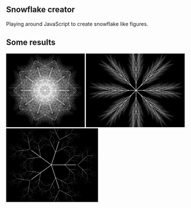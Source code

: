 ## Snowflake creator
Playing around JavaScript to create snowflake like figures.


## Some results
<p float="left">
 <img src="imgResults/1.png" height="200px"/>
 <img src="imgResults/2.png" height="200px"/>
 <img src="imgResults/3.png" height="200px"/>
</p>
